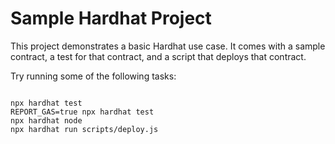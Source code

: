 # Sample Hardhat Project

This project demonstrates a basic Hardhat use case. It comes with a sample contract, a test for that contract, and a script that deploys that contract.

Try running some of the following tasks:

```shell

npx hardhat test
REPORT_GAS=true npx hardhat test
npx hardhat node
npx hardhat run scripts/deploy.js
```
